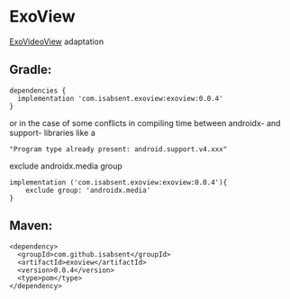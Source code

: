 # ExoView
[ExoVideoView](https://github.com/JarvanMo/ExoVideoView) adaptation

## Gradle:

    dependencies {
      implementation 'com.isabsent.exoview:exoview:0.0.4'
    }
    
or in the case of some conflicts in compiling time between androidx- and support- libraries like a

    "Program type already present: android.support.v4.xxx"
exclude androidx.media group

    implementation ('com.isabsent.exoview:exoview:0.0.4'){
        exclude group: 'androidx.media'
    }

## Maven:

    <dependency>
      <groupId>com.github.isabsent</groupId>
      <artifactId>exoview</artifactId>
      <version>0.0.4</version>
      <type>pom</type>
    </dependency>
